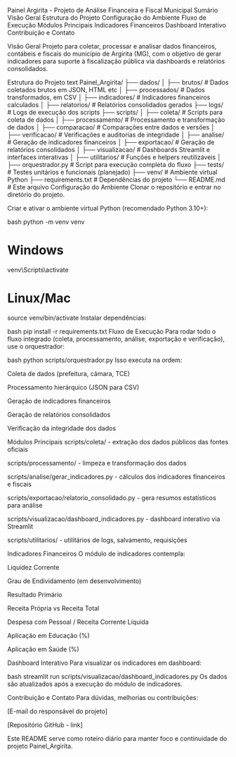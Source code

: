 Painel Argirita - Projeto de Análise Financeira e Fiscal Municipal
Sumário
Visão Geral
Estrutura do Projeto
Configuração do Ambiente
Fluxo de Execução
Módulos Principais
Indicadores Financeiros
Dashboard Interativo
Contribuição e Contato

Visão Geral
Projeto para coletar, processar e analisar dados financeiros, contábeis e fiscais do município de Argirita (MG), com o objetivo de gerar indicadores para suporte à fiscalização pública via dashboards e relatórios consolidados.

Estrutura do Projeto
text
Painel_Argirita/
├── dados/
│   ├── brutos/             # Dados coletados brutos em JSON, HTML etc
│   ├── processados/        # Dados transformados, em CSV
│   ├── indicadores/        # Indicadores financeiros calculados
│   ├── relatorios/         # Relatórios consolidados gerados
├── logs/                   # Logs de execução dos scripts
├── scripts/
│   ├── coleta/             # Scripts para coleta de dados
│   ├── processamento/      # Processamento e transformação de dados
│   ├── comparacao/         # Comparações entre dados e versões
│   ├── verificacao/        # Verificações e auditorias de integridade
│   ├── analise/            # Geração de indicadores financeiros
│   ├── exportacao/         # Geração de relatórios consolidados
│   ├── visualizacao/       # Dashboards Streamlit e interfaces interativas
│   ├── utilitarios/        # Funções e helpers reutilizáveis
│   ├── orquestrador.py     # Script para execução completa do fluxo
├── tests/                  # Testes unitários e funcionais (planejado)
├── venv/                   # Ambiente virtual Python
├── requirements.txt        # Dependências do projeto
└── README.md               # Este arquivo
Configuração do Ambiente
Clonar o repositório e entrar no diretório do projeto.

Criar e ativar o ambiente virtual Python (recomendado Python 3.10+):

bash
python -m venv venv
# Windows
venv\Scripts\activate
# Linux/Mac
source venv/bin/activate
Instalar dependências:

bash
pip install -r requirements.txt
Fluxo de Execução
Para rodar todo o fluxo integrado (coleta, processamento, análise, exportação e verificação), use o orquestrador:

bash
python scripts/orquestrador.py
Isso executa na ordem:

Coleta de dados (prefeitura, câmara, TCE)

Processamento hierárquico (JSON para CSV)

Geração de indicadores financeiros

Geração de relatórios consolidados

Verificação da integridade dos dados

Módulos Principais
scripts/coleta/ - extração dos dados públicos das fontes oficiais

scripts/processamento/ - limpeza e transformação dos dados

scripts/analise/gerar_indicadores.py - cálculos dos indicadores financeiros e fiscais

scripts/exportacao/relatorio_consolidado.py - gera resumos estatísticos para análise

scripts/visualizacao/dashboard_indicadores.py - dashboard interativo via Streamlit

scripts/utilitarios/ - utilitários de logs, salvamento, requisições

Indicadores Financeiros
O módulo de indicadores contempla:

Liquidez Corrente

Grau de Endividamento (em desenvolvimento)

Resultado Primário

Receita Própria vs Receita Total

Despesa com Pessoal / Receita Corrente Líquida

Aplicação em Educação (%)

Aplicação em Saúde (%)

Dashboard Interativo
Para visualizar os indicadores em dashboard:

bash
streamlit run scripts/visualizacao/dashboard_indicadores.py
Os dados são atualizados após a execução do módulo de indicadores.

Contribuição e Contato
Para dúvidas, melhorias ou contribuições:

[E-mail do responsável do projeto]

[Repositório GitHub - link]

Este README serve como roteiro diário para manter foco e continuidade do projeto Painel_Argirita.

